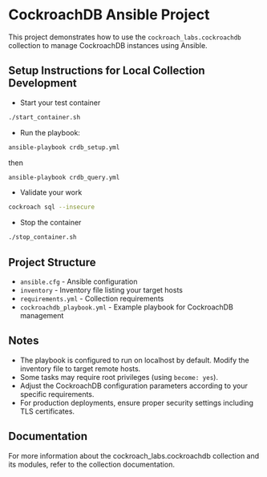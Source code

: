 # CockroachDB Ansible Project

This project demonstrates how to use the `cockroach_labs.cockroachdb` collection to manage CockroachDB instances using Ansible.

## Setup Instructions for Local Collection Development

* Start your test container

```bash
./start_container.sh
```

* Run the playbook:

```bash
ansible-playbook crdb_setup.yml
```

then

```bash
ansible-playbook crdb_query.yml
```

* Validate your work

```bash
cockroach sql --insecure
```

* Stop the container

```bash
./stop_container.sh
```

## Project Structure

* `ansible.cfg` - Ansible configuration
* `inventory` - Inventory file listing your target hosts
* `requirements.yml` - Collection requirements
* `cockroachdb_playbook.yml` - Example playbook for CockroachDB management

## Notes

* The playbook is configured to run on localhost by default. Modify the inventory file to target remote hosts.
* Some tasks may require root privileges (using `become: yes`).
* Adjust the CockroachDB configuration parameters according to your specific requirements.
* For production deployments, ensure proper security settings including TLS certificates.

## Documentation

For more information about the cockroach_labs.cockroachdb collection and its modules, refer to the collection documentation.
